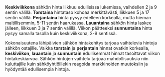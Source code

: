 **Keskiviikkona** sähkön hinta liikkuu edullisissa lukemissa, vaihdellen 2 ja 9 sentin välillä. **Torstaina** hintataso kohoaa merkittävästi, liikkuen 5 ja 17 sentin välillä. **Perjantaina** hinta pysyy edelleen korkealla, mutta hieman maltillisemmin, 5-11 sentin haarukassa. **Lauantaina** sähkön hinta laskee jälleen, liikkuen 3 ja 7 sentin välillä. Viikon päätteeksi **sunnuntaina** hinta pysyy samalla tasolla kuin keskiviikkona, 2-9 sentissä.

Kokonaisuutena lähipäivien sähkön hintakehitys tarjoaa vaihtelevia hintoja sähkön ostajille. Vaikka **torstain** ja **perjantain** hinnat ovatkin korkealla, **keskiviikon**, **lauantain** ja **sunnuntain** edullisemmat hinnat tasoittavat viikon hintakeskiarvoa. Sähkön hintojen vaihtelu tarjoaa mahdollisuuksia niin kuluttajille kuin sähköyhtiöillekin reagoida markkinoiden muutoksiin ja hyödyntää edullisempia hintoja.